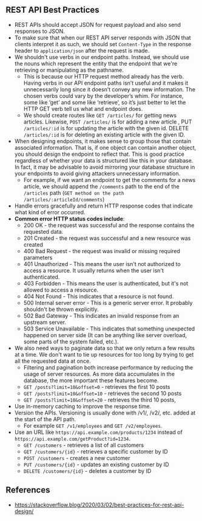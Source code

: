 ## REST API Best Practices

- REST APIs should accept JSON for request payload and also send responses to JSON.
- To make sure that when our REST API server responds with JSON that clients interpret it as such, we should set `Content-Type` in the response header to `application/json` after the request is made.
- We shouldn't use verbs in our endpoint paths. Instead, we should use the nouns which represent the entity that the endpoint that we're retrieving or manipulating as the pathname.
  - This is because our HTTP request method already has the verb. Having verbs in our API endpoint paths isn’t useful and it makes it unnecessarily long since it doesn’t convey any new information. The chosen verbs could vary by the developer’s whim. For instance, some like ‘get’ and some like ‘retrieve’, so it’s just better to let the HTTP GET verb tell us what and endpoint does.
  - We should create routes like `GET /articles/` for getting news articles. Likewise, `POST /articles/` is for adding a new article , PUT `/articles/:id` is for updating the article with the given id. DELETE `/articles/:id` is for deleting an existing article with the given ID.
- When designing endpoints, it makes sense to group those that contain associated information. That is, if one object can contain another object, you should design the endpoint to reflect that. This is good practice regardless of whether your data is structured like this in your database. In fact, it may be advisable to avoid mirroring your database structure in your endpoints to avoid giving attackers unnecessary information.
  - For example, if we want an endpoint to get the comments for a news article, we should append the `/comments` path to the end of the `/articles` path (`GET method on the path /articles/:articleId/comments`)
- Handle errors gracefully and return HTTP response codes that indicate what kind of error occurred.
- **Common error HTTP status codes include**:
  - 200 OK - the request was successful and the response contains the requested data.
  - 201 Created - the request was successful and a new resource was created
  - 400 Bad Request - the request was invalid or missing required parameters
  - 401 Unauthorized - This means the user isn't not authorized to access a resource. It usually returns when the user isn't authenticated.
  - 403 Forbidden - This means the user is authenticated, but it's not allowed to access a resource.
  - 404 Not Found - This indicates that a resource is not found.
  - 500 Internal server error - This is a generic server error. It probably shouldn't be thrown explicitly.
  - 502 Bad Gateway - This indicates an invalid response from an upstream server.
  - 503 Service Unavailable - This indicates that something unexpected happened on server side (It can be anything like server overload, some parts of the system failed, etc.).
- We also need ways to paginate data so that we only return a few results at a time. We don't want to tie up resources for too long by trying to get all the requested data at once.
  - Filtering and pagination both increase performance by reducing the usage of server resources. As more data accumulates in the database, the more important these features become.
  - `GET /posts?limit=10&offset=0` - retrieves the first 10 posts
  - `GET /posts?limit=10&offset=10` - retrieves the second 10 posts
  - `GET /posts?limit=10&offset=20` - retrieves the third 10 posts,
- Use in-memory caching to improve the response time.
- Version the APIs. Versioning is usually done with /v1/, /v2/, etc. added at the start of the API path.
  - For example `GET /v1/employees` and `GET /v2/employees`.
- Use an URL like `https://api.example.com/products/1234` instead of `https://api.example.com/getProduct?id=1234`.
  - `GET /customers` - retrieves a list of all customers
  - `GET /customers/{id}` - retrieves a specific customer by ID
  - `POST /customers` - creates a new customer
  - `PUT /customers/{id}` - updates an existing customer by ID
  - `DELETE /customers/{id}` - deletes a customer by ID

## References

- https://stackoverflow.blog/2020/03/02/best-practices-for-rest-api-design/
